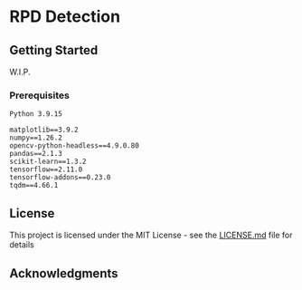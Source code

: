 # RPD Detection

## Getting Started

W.I.P.

### Prerequisites

```text
Python 3.9.15
```

```text
matplotlib==3.9.2
numpy==1.26.2
opencv-python-headless==4.9.0.80
pandas==2.1.3
scikit-learn==1.3.2
tensorflow==2.11.0
tensorflow-addons==0.23.0
tqdm==4.66.1
```

## License

This project is licensed under the MIT License - see the [LICENSE.md](LICENSE.md) file for details

## Acknowledgments
